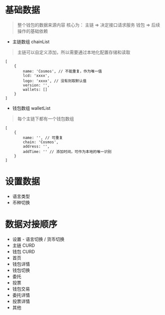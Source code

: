 # 基础数据

> 整个钱包的数据来源内容
> 核心为：
>   主链 => 决定接口请求服务
>   钱包 => 后续操作的基础依赖

- 主链数组 chainList
> 主链可以自定义添加，所以需要通过本地化配置存储和读取

```
[
	{
		name: 'Cosmos', // 不能重复，作为唯一值
		lcd: 'xxxx',
		logo: 'xxxx', // 没有则取默认值
		version: '',
		wallets: []
	}
]

```

- 钱包数组  walletList

> 每个主链下都有一个钱包数组

```
[
	{
		name: '', // 可重复
		chain: 'Cosmos',
		address: '',
		addTime: '' // 添加时间，可作为本地的唯一识别
	}
]
```

# 设置数据

- 语言类型
- 币种切换

# 数据对接顺序

- 设置 - 语言切换 / 货币切换
- 主链 CURD
- 钱包 CURD
- 首页
- 钱包详情
- 钱包切换
- 委托
- 投票
- 钱包交易
- 委托详情
- 投票详情
- 其他